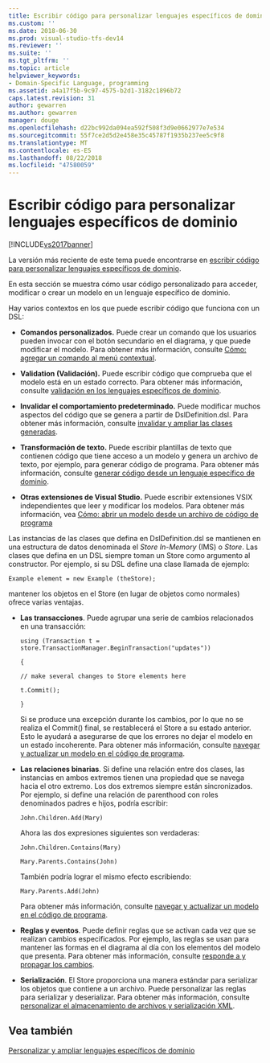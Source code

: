 ```yaml
---
title: Escribir código para personalizar lenguajes específicos de dominio | Microsoft Docs
ms.custom: ''
ms.date: 2018-06-30
ms.prod: visual-studio-tfs-dev14
ms.reviewer: ''
ms.suite: ''
ms.tgt_pltfrm: ''
ms.topic: article
helpviewer_keywords:
- Domain-Specific Language, programming
ms.assetid: a4a17f5b-9c97-4575-b2d1-3182c1896b72
caps.latest.revision: 31
author: gewarren
ms.author: gewarren
manager: douge
ms.openlocfilehash: d22bc992da094ea592f508f3d9e0662977e7e534
ms.sourcegitcommit: 55f7ce2d5d2e458e35c45787f1935b237ee5c9f8
ms.translationtype: MT
ms.contentlocale: es-ES
ms.lasthandoff: 08/22/2018
ms.locfileid: "47580059"
---
```

# <a name="writing-code-to-customise-a-domain-specific-language"></a>Escribir código para personalizar lenguajes específicos de dominio
[!INCLUDE[vs2017banner](../includes/vs2017banner.md)]

La versión más reciente de este tema puede encontrarse en [escribir código para personalizar lenguajes específicos de dominio](https://docs.microsoft.com/visualstudio/modeling/writing-code-to-customise-a-domain-specific-language).  
  
En esta sección se muestra cómo usar código personalizado para acceder, modificar o crear un modelo en un lenguaje específico de dominio.  
  
 Hay varios contextos en los que puede escribir código que funciona con un DSL:  
  
-   **Comandos personalizados.** Puede crear un comando que los usuarios pueden invocar con el botón secundario en el diagrama, y que puede modificar el modelo. Para obtener más información, consulte [Cómo: agregar un comando al menú contextual](../modeling/how-to-add-a-command-to-the-shortcut-menu.md).  
  
-   **Validation (Validación).** Puede escribir código que comprueba que el modelo está en un estado correcto. Para obtener más información, consulte [validación en los lenguajes específicos de dominio](../modeling/validation-in-a-domain-specific-language.md).  
  
-   **Invalidar el comportamiento predeterminado.** Puede modificar muchos aspectos del código que se genera a partir de DslDefinition.dsl. Para obtener más información, consulte [invalidar y ampliar las clases generadas](../modeling/overriding-and-extending-the-generated-classes.md).  
  
-   **Transformación de texto.** Puede escribir plantillas de texto que contienen código que tiene acceso a un modelo y genera un archivo de texto, por ejemplo, para generar código de programa. Para obtener más información, consulte [generar código desde un lenguaje específico de dominio](../modeling/generating-code-from-a-domain-specific-language.md).  
  
-   **Otras extensiones de Visual Studio.** Puede escribir extensiones VSIX independientes que leer y modificar los modelos. Para obtener más información, vea [Cómo: abrir un modelo desde un archivo de código de programa](../modeling/how-to-open-a-model-from-file-in-program-code.md)  
  
 Las instancias de las clases que defina en DslDefinition.dsl se mantienen en una estructura de datos denominada el *Store In-Memory* (IMS) o *Store*. Las clases que defina en un DSL siempre toman un Store como argumento al constructor. Por ejemplo, si su DSL define una clase llamada de ejemplo:  
  
 `Example element = new Example (theStore);`  
  
 mantener los objetos en el Store (en lugar de objetos como normales) ofrece varias ventajas.  
  
-   **Las transacciones**. Puede agrupar una serie de cambios relacionados en una transacción:  
  
     `using (Transaction t = store.TransactionManager.BeginTransaction("updates"))`  
  
     `{`  
  
     `// make several changes to Store elements here`  
  
     `t.Commit();`  
  
     `}`  
  
     Si se produce una excepción durante los cambios, por lo que no se realiza el Commit() final, se restablecerá el Store a su estado anterior. Esto le ayudará a asegurarse de que los errores no dejar el modelo en un estado incoherente. Para obtener más información, consulte [navegar y actualizar un modelo en el código de programa](../modeling/navigating-and-updating-a-model-in-program-code.md).  
  
-   **Las relaciones binarias**. Si define una relación entre dos clases, las instancias en ambos extremos tienen una propiedad que se navega hacia el otro extremo. Los dos extremos siempre están sincronizados. Por ejemplo, si define una relación de parenthood con roles denominados padres e hijos, podría escribir:  
  
     `John.Children.Add(Mary)`  
  
     Ahora las dos expresiones siguientes son verdaderas:  
  
     `John.Children.Contains(Mary)`  
  
     `Mary.Parents.Contains(John)`  
  
     También podría lograr el mismo efecto escribiendo:  
  
     `Mary.Parents.Add(John)`  
  
     Para obtener más información, consulte [navegar y actualizar un modelo en el código de programa](../modeling/navigating-and-updating-a-model-in-program-code.md).  
  
-   **Reglas y eventos**. Puede definir reglas que se activan cada vez que se realizan cambios especificados. Por ejemplo, las reglas se usan para mantener las formas en el diagrama al día con los elementos del modelo que presenta. Para obtener más información, consulte [responde a y propagar los cambios](../modeling/responding-to-and-propagating-changes.md).  
  
-   **Serialización**. El Store proporciona una manera estándar para serializar los objetos que contiene a un archivo. Puede personalizar las reglas para serializar y deserializar. Para obtener más información, consulte [personalizar el almacenamiento de archivos y serialización XML](../modeling/customizing-file-storage-and-xml-serialization.md).  
  
## <a name="see-also"></a>Vea también  
 [Personalizar y ampliar lenguajes específicos de dominio](../modeling/customizing-and-extending-a-domain-specific-language.md)



